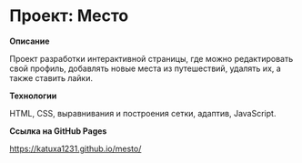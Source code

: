 # Проект: Место

**Описание**

Проект разработки интерактивной страницы, где можно редактировать свой профиль, добавлять новые места из путешествий, удалять их, а также ставить лайки.

**Технологии**

HTML, CSS, выравнивания и построения сетки, адаптив, JavaScript.

**Ссылка на GitHub Pages**

 https://katuxa1231.github.io/mesto/
